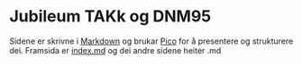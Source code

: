 # Jubileum TAKk og DNM95

Sidene er skrivne i [Markdown](https://www.markdownguide.org/basic-syntax/) og brukar [Pico](https://github.com/picocms/Pico) for å presentere og strukturere dei. Framsida er [index.md](index.md) og dei andre sidene heiter <sidenamn>.md
